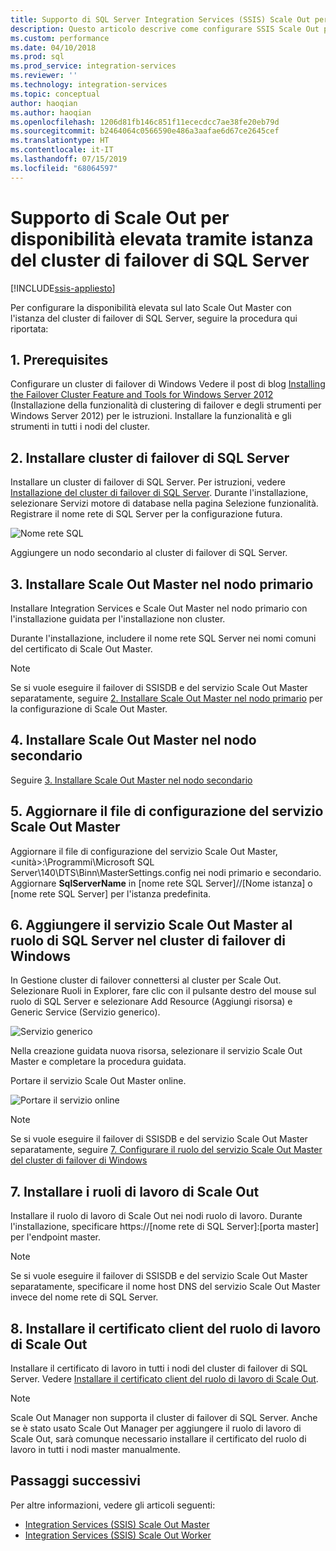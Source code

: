 ```yaml
---
title: Supporto di SQL Server Integration Services (SSIS) Scale Out per disponibilità elevata tramite istanza di cluster di failover di SQL Server | Microsoft Docs
description: Questo articolo descrive come configurare SSIS Scale Out per la disponibilità elevata con un'istanza del cluster di failover di SQL Server
ms.custom: performance
ms.date: 04/10/2018
ms.prod: sql
ms.prod_service: integration-services
ms.reviewer: ''
ms.technology: integration-services
ms.topic: conceptual
author: haoqian
ms.author: haoqian
ms.openlocfilehash: 1206d81fb146c851f11ececdcc7ae38fe20eb79d
ms.sourcegitcommit: b2464064c0566590e486a3aafae6d67ce2645cef
ms.translationtype: HT
ms.contentlocale: it-IT
ms.lasthandoff: 07/15/2019
ms.locfileid: "68064597"
---
```

# <a name="scale-out-support-for-high-availability-via-sql-server-failover-cluster-instance"></a>Supporto di Scale Out per disponibilità elevata tramite istanza del cluster di failover di SQL Server

[!INCLUDE[ssis-appliesto](../../includes/ssis-appliesto-ssvrpluslinux-asdb-asdw-xxx.md)]



Per configurare la disponibilità elevata sul lato Scale Out Master con l'istanza del cluster di failover di SQL Server, seguire la procedura qui riportata:

## <a name="1-prerequisites"></a>1. Prerequisites
Configurare un cluster di failover di Windows Vedere il post di blog [Installing the Failover Cluster Feature and Tools for Windows Server 2012](https://blogs.msdn.com/b/clustering/archive/2012/04/06/10291601.aspx) (Installazione della funzionalità di clustering di failover e degli strumenti per Windows Server 2012) per le istruzioni. Installare la funzionalità e gli strumenti in tutti i nodi del cluster.

## <a name="2-install-sql-server-failover-cluster"></a>2. Installare cluster di failover di SQL Server
Installare un cluster di failover di SQL Server. Per istruzioni, vedere [Installazione del cluster di failover di SQL Server](../../sql-server/failover-clusters/install/sql-server-failover-cluster-installation.md). Durante l'installazione, selezionare Servizi motore di database nella pagina Selezione funzionalità. Registrare il nome rete di SQL Server per la configurazione futura.

![Nome rete SQL](media/sql-network-name.PNG)

Aggiungere un nodo secondario al cluster di failover di SQL Server.

## <a name="3-install-scale-out-master-on-the-primary-node"></a>3. Installare Scale Out Master nel nodo primario
Installare Integration Services e Scale Out Master nel nodo primario con l'installazione guidata per l'installazione non cluster. 

Durante l'installazione, includere il nome rete SQL Server nei nomi comuni del certificato di Scale Out Master.

> [!NOTE]
> Se si vuole eseguire il failover di SSISDB e del servizio Scale Out Master separatamente, seguire [2. Installare Scale Out Master nel nodo primario](scale-out-support-for-high-availability.md#2-install-scale-out-master-on-the-primary-node) per la configurazione di Scale Out Master.

## <a name="4-install-scale-out-master-on-the-secondary-node"></a>4. Installare Scale Out Master nel nodo secondario
Seguire [3. Installare Scale Out Master nel nodo secondario](scale-out-support-for-high-availability.md#3-install-scale-out-master-on-the-secondary-node)

## <a name="5-update-the-scale-out-master-service-configuration-file"></a>5. Aggiornare il file di configurazione del servizio Scale Out Master
Aggiornare il file di configurazione del servizio Scale Out Master, \<unità\>:\Programmi\Microsoft SQL Server\140\DTS\Binn\MasterSettings.config nei nodi primario e secondario. Aggiornare **SqlServerName** in [nome rete SQL Server]//[Nome istanza] o [nome rete SQL Server] per l'istanza predefinita.

## <a name="6-add-scale-out-master-service-to-sql-server-role-in-windows-failover-cluster"></a>6. Aggiungere il servizio Scale Out Master al ruolo di SQL Server nel cluster di failover di Windows
In Gestione cluster di failover connettersi al cluster per Scale Out. Selezionare Ruoli in Explorer, fare clic con il pulsante destro del mouse sul ruolo di SQL Server e selezionare Add Resource (Aggiungi risorsa) e Generic Service (Servizio generico). 

![Servizio generico](media/generic-service.PNG)

Nella creazione guidata nuova risorsa, selezionare il servizio Scale Out Master e completare la procedura guidata. 

Portare il servizio Scale Out Master online.

![Portare il servizio online](media/bring-online.PNG)

> [!NOTE]
> Se si vuole eseguire il failover di SSISDB e del servizio Scale Out Master separatamente, seguire [7. Configurare il ruolo del servizio Scale Out Master del cluster di failover di Windows](scale-out-support-for-high-availability.md#7-configure-the-scale-out-master-service-role-of-the-windows-server-failover-cluster)

## <a name="7-install-scale-out-workers"></a>7. Installare i ruoli di lavoro di Scale Out
Installare il ruolo di lavoro di Scale Out nei nodi ruolo di lavoro. Durante l'installazione, specificare https://[nome rete di SQL Server]:[porta master] per l'endpoint master. 

> [!NOTE]
> Se si vuole eseguire il failover di SSISDB e del servizio Scale Out Master separatamente, specificare il nome host DNS del servizio Scale Out Master invece del nome rete di SQL Server.

## <a name="8-install-scale-out-worker-client-certificate"></a>8. Installare il certificato client del ruolo di lavoro di Scale Out
Installare il certificato di lavoro in tutti i nodi del cluster di failover di SQL Server. Vedere [Installare il certificato client del ruolo di lavoro di Scale Out](walkthrough-set-up-integration-services-scale-out.md#InstallCert).

> [!NOTE]
> Scale Out Manager non supporta il cluster di failover di SQL Server. Anche se è stato usato Scale Out Manager per aggiungere il ruolo di lavoro di Scale Out, sarà comunque necessario installare il certificato del ruolo di lavoro in tutti i nodi master manualmente.

## <a name="next-steps"></a>Passaggi successivi
Per altre informazioni, vedere gli articoli seguenti:
-   [Integration Services (SSIS) Scale Out Master](integration-services-ssis-scale-out-master.md)
-   [Integration Services (SSIS) Scale Out Worker](integration-services-ssis-scale-out-worker.md)
